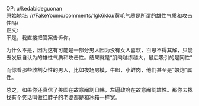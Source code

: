 
OP: u/kedabideguonan  
原始地址: /r/FakeYoumo/comments/1gk6kku/黄毛气质是所谓的雄性气质和攻击性吗/  
正文:  
不是，我直接把答案告诉你。

为什么不是，因为这有可能是一部分男人因为没有女人喜欢，百思不得其解，只能去发展自认为的雄性气质和攻击性。结果就是“肌肉越练越大，最后吸引的是同性”

而你看那些收割女性的男人，比如夜场男模，牛郎，小鲜肉，他们甚至是“娘炮”属性。

总之，如果你还真信了美国在故意阉割日韩，左逼政府在故意阉割雄性。那你去找找有个笑话叫做红脖子的老婆都是和冰箱一样宽。


